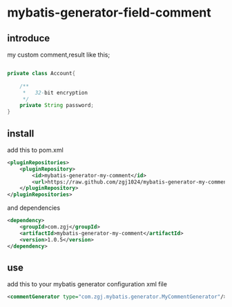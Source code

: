# mybatis-generator-field-comment
## introduce
my custom comment,result like this;
```java

private class Account{
              
    /**
     *   32-bit encryption
     */
    private String password;
} 
```

## install

add this to pom.xml 
```xml
<pluginRepositories>
	<pluginRepository>
		<id>mybatis-generator-my-comment</id>
		<url>https://raw.github.com/zgj1024/mybatis-generator-my-comment/mvn-repo/</url>
	</pluginRepository>
</pluginRepositories>
```

and dependencies 

```xml
<dependency>
	<groupId>com.zgj</groupId>
	<artifactId>mybatis-generator-my-comment</artifactId>
	<version>1.0.5</version>
</dependency>
```

## use

add this to your mybatis generator configuration xml file  

```xml
<commentGenerator type="com.zgj.mybatis.generator.MyCommentGenerator"/>
```